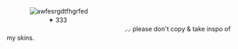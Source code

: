 ㅤㅤㅤㅤ![awfesrgdtfhgrfed](https://github.com/user-attachments/assets/8cb829ad-5e0d-4db1-af96-315cd904785d)
ㅤㅤㅤㅤㅤㅤㅤㅤㅤㅤㅤㅤㅤㅤㅤㅤㅤㅤㅤㅤㅤㅤㅤㅤㅤㅤ  ㅤㅤㅤㅤㅤ✦ ‎‏‏‎333ㅤㅤㅤㅤㅤㅤ
ㅤㅤㅤㅤㅤㅤㅤㅤㅤㅤㅤㅤㅤㅤㅤㅤㅤㅤㅤㅤㅤㅤㅤㅤㅤㅤㅤㅤㅤㅤㅤㅤㅤㅤㅤㅤㅤㅤㅤㅤㅤ ㅤ ⸝⸝ please don't copy & take inspo of my skins.ㅤㅤㅤ  ㅤㅤㅤㅤㅤ
